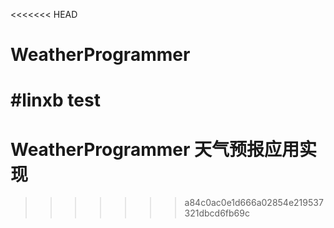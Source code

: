 <<<<<<< HEAD
# WeatherProgrammer 
#linxb test
=======
# WeatherProgrammer 天气预报应用实现
>>>>>>> a84c0ac0e1d666a02854e219537321dbcd6fb69c
